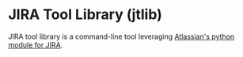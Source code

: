 # JIRA Tool Library (jtlib)

JIRA tool library is a command-line tool leveraging [Atlassian's python module for JIRA](https://pypi.python.org/pypi/jira/).
